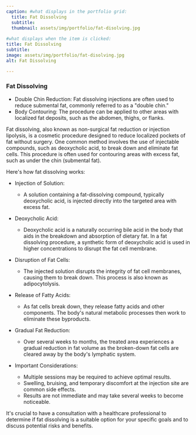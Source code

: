 ```yaml
---
caption: #what displays in the portfolio grid:
  title: Fat Dissolving
  subtitle:  
  thumbnail: assets/img/portfolio/fat-disolving.jpg
  
#what displays when the item is clicked:
title: Fat Dissolving
subtitle: 
image: assets/img/portfolio/fat-disolving.jpg
alt: Fat Dissolving

---
```

### Fat Dissolving
- Double Chin Reduction: Fat dissolving injections are often used to reduce submental fat, commonly referred to as a "double chin."
- Body Contouring: The procedure can be applied to other areas with localized fat deposits, such as the abdomen, thighs, or flanks.

Fat dissolving, also known as non-surgical fat reduction or injection lipolysis, is a cosmetic procedure designed to reduce localized pockets of fat without surgery. One common method involves the use of injectable compounds, such as deoxycholic acid, to break down and eliminate fat cells. This procedure is often used for contouring areas with excess fat, such as under the chin (submental fat).

Here's how fat dissolving works:

- Injection of Solution:
  -	A solution containing a fat-dissolving compound, typically deoxycholic acid, is injected directly into the targeted area with excess fat.

- Deoxycholic Acid:
  -	Deoxycholic acid is a naturally occurring bile acid in the body that aids in the breakdown and absorption of dietary fat. In a fat dissolving procedure, a synthetic form of deoxycholic acid is used in higher concentrations to disrupt the fat cell membrane.  

- Disruption of Fat Cells:
  -	The injected solution disrupts the integrity of fat cell membranes, causing them to break down. This process is also known as adipocytolysis.  

- Release of Fatty Acids:
  -	As fat cells break down, they release fatty acids and other components. The body's natural metabolic processes then work to eliminate these byproducts.  

- Gradual Fat Reduction:
  -	Over several weeks to months, the treated area experiences a gradual reduction in fat volume as the broken-down fat cells are cleared away by the body's lymphatic system.  

- Important Considerations:
  -	Multiple sessions may be required to achieve optimal results.
  -	Swelling, bruising, and temporary discomfort at the injection site are common side effects.
  -	Results are not immediate and may take several weeks to become noticeable.

It's crucial to have a consultation with a healthcare professional to determine if fat dissolving is a suitable option for your specific goals and to discuss potential risks and benefits.
